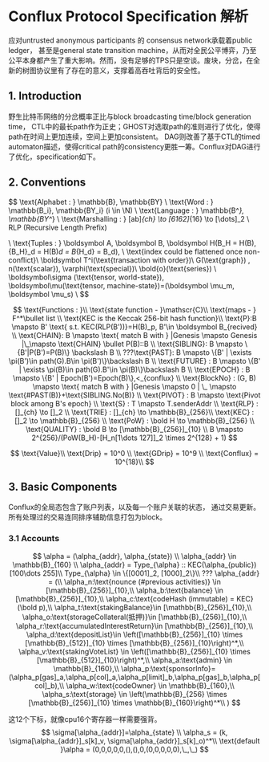 # Conflux Protocol Specification 解析

应对untrusted anonymous participants 的 consensus network承载着public ledger， 甚至是general state transition machine，从而对全民公平博弈，乃至公平本身都产生了重大影响。然而，没有足够的TPS只是空谈。废块，分岔，在全新的树图协议里有了存在的意义，支撑着高吞吐背后的安全性。

## 1. Introduction

野生比特币网络的分岔概率正比与block broadcasting time/block generation time， CTL中的最长path作为正史；GHOST对选取path的准则进行了优化，使得path在时间上更加连续，空间上更加consistent。 DAG则改善了基于CTL的timed automaton描述，使得critical path的consistency更胜一筹。Conflux对DAG进行了优化，specification如下。

## 2. Conventions

$$
\text{Alphabet : }
\mathbb{B},
\mathbb{BY}
\\
\text{Word : }
\mathbb{B_i},
\mathbb{BY_i} (i \in \N)
\\
\text{Language : }
\mathbb{B^*},
\mathbb{BY^*}
\\
\text{Marshalling : }
[ab]_{ch} \to [6162]_{16} \to [\dots]_2 \\
RLP (Recursive Length Prefix) 

\\
\text{Tuples : }
\boldsymbol A, \boldsymbol B, \boldsymbol H(B_H = H(B),{B_H}_d = H(B)_d = B_{H_d} = B_d), \\
\text{index could be flattened once non-conflict}\\
\boldsymbol T^i(\text{transaction with order})\\
G(\text{graph}) , n(\text{scalar}), \varphi(\text{special})\\
\bold{o}(\text{series}) \\
\boldsymbol\sigma (\text{tensor, world-state}), \boldsymbol\mu(\text{tensor, machine-state})=(\boldsymbol \mu_m, \boldsymbol \mu_s)
\\
$$

$$
\text{Functions : }\\
\text{state function - }\mathscr{C}\\
\text{maps - } F^*\bullet list \\
 \text{KEC is the Keccak 256-bit hash function}\\
\text{P}:B \mapsto B' \text{ s.t. KEC(RLP(B'))}=H(B)_p, B'\in \boldsymbol B_{recived} \\
\text{CHAIN}: B \mapsto \text{ match B with } |Genesis \mapsto Genesis |\_\mapsto \text{CHAIN} \bullet P(B)::B \\
\text{SIBLING}: B \mapsto \{B'|P(B')=P(B)\} \backslash B \\
???\text{PAST}: B \mapsto \{B' | \exists \pi(B')\in path(G).B\in \pi(B')\}\backslash B \\
\text{FUTURE} : B \mapsto \{B' | \exists \pi(B)\in path(G).B'\in \pi(B)\}\backslash B \\
\text{EPOCH} : B \mapsto \{B' | Epoch(B')=Epoch(B)\},<_{conflux} \\
\text{BlockNo} : (G, B) \mapsto \text{ match B with } |Genesis \mapsto 0 | \_ \mapsto \text{#PAST(B)}+\text{SIBLING.No(B)} \\
\text{PIVOT} : B \mapsto \text{Pivot block among B's epoch} \\
\text{S} : T \mapsto T.senderAddr \\
\text{RLP} : []_{ch} \to []_2 \\
\text{TRIE} : []_{ch} \to \mathbb{B}_{256}\\
\text{KEC} : []_2 \to \mathbb{B}_{256} \\
\text{PoW} : \bold H \to \mathbb{B}_{256} \\
\text{QUALITY} : \bold B \to [\mathbb{B}_{256}]_{10} \\
B \mapsto 2^{256}/(PoW(B_H)-[H_n[1\dots 127]]_2 \times 2^{128} + 1) 
$$

$$
\text{Value}\\
\text{Drip} = 10^0 \\
\text{GDrip} = 10^9 \\
\text{Conflux} = 10^{18}\\
$$

## 3. Basic Components

Conflux的全局态包含了账户列表，以及每一个账户关联的状态， 通过交易更新。所有处理过的交易连同排序辅助信息打包为block。

### 3.1 Accounts

$$
\alpha = (\alpha_{addr}, \alpha_{state}) \\
\alpha_{addr} \in \mathbb{B}_{160} \\
\alpha_{addr} = Type_{\alpha} :: KEC(\alpha_{public})[100\dots 255]\\
Type_{\alpha} \in \{[0001]_2, [1000]_2\}\\
??? \alpha_{addr} = (\\
\alpha_n:\text{nounce (#previous activities)} \in [\mathbb{B}_{256}]_{10},\\
\alpha_b:\text{balance} \in [\mathbb{B}_{256}]_{10},\\
\alpha_c:\text{codeHash (immutable) = KEC}(\bold p),\\
\alpha_t:\text{stakingBalance}\in  [\mathbb{B}_{256}]_{10},\\
\alpha_o:\text{storageCollateral(抵押)}\in [\mathbb{B}_{256}]_{10},\\
\alpha_r:\text{accumulatedInterestReturn}\in [\mathbb{B}_{256}]_{10},\\
\alpha_d:\text{depositList}\in \left([\mathbb{B}_{256}]_{10} \times [\mathbb{B}_{512}]_{10} \times [\mathbb{B}_{256}]_{10}\right)^*,\\
\alpha_v:\text{stakingVoteList} \in \left([\mathbb{B}_{256}]_{10} \times [\mathbb{B}_{512}]_{10}\right)^*,\\
\alpha_a:\text{admin} \in \mathbb{B}_{160},\\
\alpha_p:\text{sponsorInfo}=(\alpha_p[gas]_a,\alpha_p[col]_a,\alpha_p[limit]_b,\alpha_p[gas]_b,\alpha_p[col]_b),\\
\alpha_w:\text{codeOwner} \in \mathbb{B}_{160},\\
\alpha_s:\text{storage} \in \left(\mathbb{B}_{256} \times [\mathbb{B}_{256}]_{10} \times \mathbb{B}_{160}\right)^*\\
)
$$

这12个下标，就像cpu16个寄存器一样需要强背。
$$
\sigma[\alpha_{addr}]=\alpha_{state} \\
\alpha_s = (k, \sigma[\alpha_{addr}]_s[k]_v, \sigma[\alpha_{addr}]_s[k]_o)^*\\
\text{default }\alpha = (0,0,0,0,0,(),(),0,(0,0,0,0,0),\_,\_)
$$
